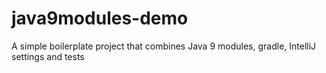 # java9modules-demo
A simple boilerplate project that combines Java 9 modules, gradle, IntelliJ settings and tests
